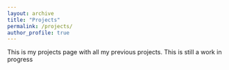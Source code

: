 ```yaml
---
layout: archive
title: "Projects"
permalink: /projects/
author_profile: true
---
```


This is my projects page with all my previous projects. This is still a work in progress